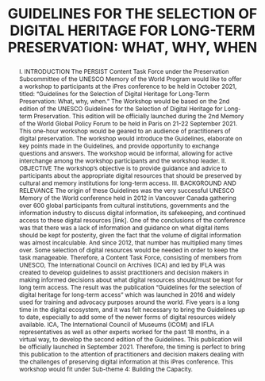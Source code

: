 ---
abstract: "I.\tINTRODUCTION \nThe PERSIST Content Task Force under the Preservation
  Subcommittee of the UNESCO Memory of the World Program would like to offer a workshop
  to participants at the iPres conference to be held in October 2021, titled: “Guidelines
  for the Selection of Digital Heritage for Long-Term Preservation: What, why, when.”
  The Workshop would be based on the 2nd edition of the UNESCO Guidelines for the
  Selection of Digital Heritage for Long-term Preservation. This edition will be officially
  launched during the 2nd Memory of the World Global Policy Forum to be held in Paris
  on 21-22 September 2021. \nThis one-hour workshop would be geared to an audience
  of practitioners of digital preservation.  The workshop would introduce the Guidelines,
  elaborate on key points made in the Guidelines, and provide opportunity to exchange
  questions and answers. The workshop would be informal, allowing for active interchange
  among the workshop participants and the workshop leader.\nII.\tOBJECTIVE\nThe workshop’s
  objective is to provide guidance and advice to participants about the appropriate
  digital resources that should be preserved by cultural and memory institutions for
  long-term access. \nIII.\tBACKGROUND AND RELEVANCE \nThe origin of these Guidelines
  was the very successful UNESCO Memory of the World conference held in 2012 in Vancouver
  Canada gathering over 600 global participants from cultural institutions, governments
  and the information industry to discuss digital information, its safekeeping, and
  continued access to these digital resources [link]. One of the conclusions of the
  conference was that there was a lack of information and guidance on what digital
  items should be kept for posterity, given the fact that the volume of digital information
  was almost incalculable. And since 2012, that number has multiplied many times over.
  Some selection of digital resources would be needed in order to keep the task manageable.\nTherefore,
  a Content Task Force, consisting of members from UNESCO, The International Council
  on Archives (ICA) and led by IFLA was created to develop guidelines to assist practitioners
  and decision makers in making informed decisions about what digital resources should/must
  be kept for long term access.\nThe result was the publication “Guidelines for the
  selection of digital heritage for long-term access” which was launched in 2016 and
  widely used for training and advocacy purposes around the world.\nFive years is
  a long time in the digital ecosystem, and it was felt necessary to bring the Guidelines
  up to date, especially to add some of the newer forms of digital resources widely
  available. ICA, The International Council of Museums (ICOM) and IFLA representatives
  as well as other experts worked for the past 18 months, in a virtual way, to develop
  the second edition of the Guidelines. This publication will be officially launched
  in September 2021.\nTherefore, the timing is perfect to bring this publication to
  the attention of practitioners and decision makers dealing with the challenges of
  preserving digital information at this iPres conference. This workshop would fit
  under Sub-theme 4: Building the Capacity.\n"
creators:
- McGuire, Claire (The International Federation of Library Associations and Institutions
- Parent, Ingrid
date: null
document_url: https://services.phaidra.univie.ac.at/api/object/o:1424918/download
grand_parent: iPRES
institutions:
- IFLA)
- University of British Columbia / IFLA
keywords:
- content selection
- digital preservation
- libraries
- archives
- museums
landing_page_url: https://phaidra.univie.ac.at/o:1424918
language: eng
layout: publication
license: CC BY 4.0 International
notes_url: null
parent: iPRES 2021
presentation_url: null
publication_type: paper
size: 86399
source_name: iPRES
title: 'GUIDELINES FOR THE SELECTION OF DIGITAL HERITAGE FOR LONG-TERM PRESERVATION:
  WHAT, WHY, WHEN'
year: 2021
---
